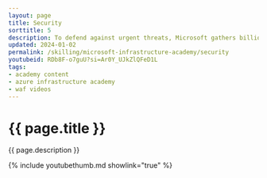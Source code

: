 ```yaml
---
layout: page
title: Security
sorttitle: 5
description: To defend against urgent threats, Microsoft gathers billions of signals from the security ecosystem to create contextual threat intelligence that is integrated into products such as Defender XDR, and Microsoft Sentinel. In this session, we’ll trace the journey of a single signal from its initial detection in the wild to the rules that protect you. We’ll also show you how to access these rules directly and customize them for your own needs.
updated: 2024-01-02
permalink: /skilling/microsoft-infrastructure-academy/security
youtubeid: RDb8F-o7guU?si=Ar0Y_UJkZlQFeD1L
tags: 
- academy content
- azure infrastructure academy
- waf videos
---
```


# {{ page.title }}

{{ page.description }}

{% include youtubethumb.md showlink="true" %}